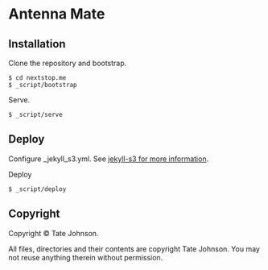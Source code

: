 # Antenna Mate

## Installation

Clone the repository and bootstrap.

    $ cd nextstop.me
    $ _script/bootstrap

Serve.

    $ _script/serve

## Deploy

Configure _jekyll_s3.yml. See [jekyll-s3 for more information](https://github.com/laurilehmijoki/jekyll-s3).

Deploy

    $ _script/deploy

## Copyright

Copyright © Tate Johnson.

All files, directories and their contents are copyright Tate Johnson. You may
not reuse anything therein without permission.
